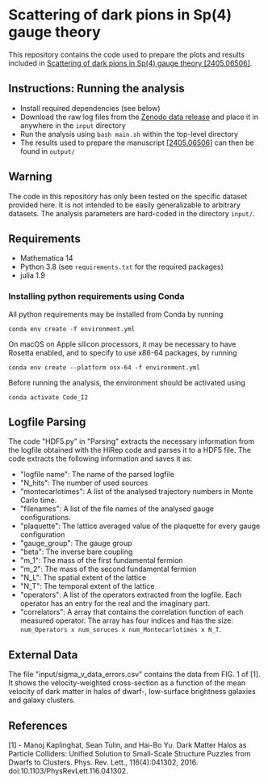 # Scattering of dark pions in Sp(4) gauge theory
This repository contains the code used to prepare the plots and results included in [Scattering of dark pions in Sp(4) gauge theory [2405.06506]](https://arxiv.org/abs/2405.06506v1).

## Instructions: Running the analysis
- Install required dependencies (see below)
- Download the raw log files from the [Zenodo data release]() and place it in anywhere in the `input` directory
- Run the analysis using `bash main.sh` within the top-level directory
- The results used to prepare the manuscript [[2405.06506]](https://arxiv.org/abs/2405.06506v1) can then be found in `output/`

## Warning

The code in this repository has only been tested on the specific dataset provided here. It is not intended to be easily generalizable to arbitrary datasets. The analysis parameters are hard-coded in the directory `input/`.

## Requirements
- Mathematica 14
- Python 3.8 (see `requirements.txt` for the required packages)
- julia 1.9


### Installing python requirements using Conda

All python requirements may be installed from Conda by running

    conda env create -f environment.yml

On macOS on Apple silicon processors, it may be necessary to have Rosetta enabled, and to specify to use x86-64 packages, by running

    conda env create --platform osx-64 -f environment.yml

Before running the analysis,
the environment should be activated using

    conda activate Code_I2

## Logfile Parsing

The code "HDF5.py" in "Parsing" extracts the necessary information from the logfile obtained with the HiRep code and parses it to a HDF5 file. The code extracts the following information and saves it as:

- "logfile name": The name of the parsed logfile 
- "N_hits": The number of used sources
- "montecarlotimes": A list of the analysed trajectory numbers in Monte Carlo time.
- "filenames": A list of the file names of the analysed gauge configurations.
- "plaquette": The lattice averaged value of the plaquette for every gauge configuration
- "gauge_group": The gauge group
- "beta": The inverse bare coupling
- "m_1": The mass of the first fundamental fermion
- "m_2": The mass of the second fundamental fermion
- "N_L": The spatial extent of the lattice
- "N_T": The temporal extent of the lattice
- "operators": A list of the operators extracted from the logfile. Each operator has an entry for the real and the imaginary part.
- "correlators": A array that contains the correlation function of each measured operator. The array has four indices and has the size: ```num_Operators x num_soruces x num_Montecarlotimes x N_T```.

## External Data

The file "input/sigma_v_data_errors.csv" contains the data from FIG. 1 of [1]. It shows the velocity-weighted cross-section as a function of the mean velocity of dark matter in halos of dwarf-, low-surface brightness galaxies and galaxy clusters.

## References

[1] - Manoj Kaplinghat, Sean Tulin, and Hai-Bo Yu. Dark Matter Halos as Particle Colliders: Unified Solution to Small-Scale Structure Puzzles from Dwarfs to Clusters. Phys. Rev. Lett., 116(4):041302, 2016. doi:10.1103/PhysRevLett.116.041302.